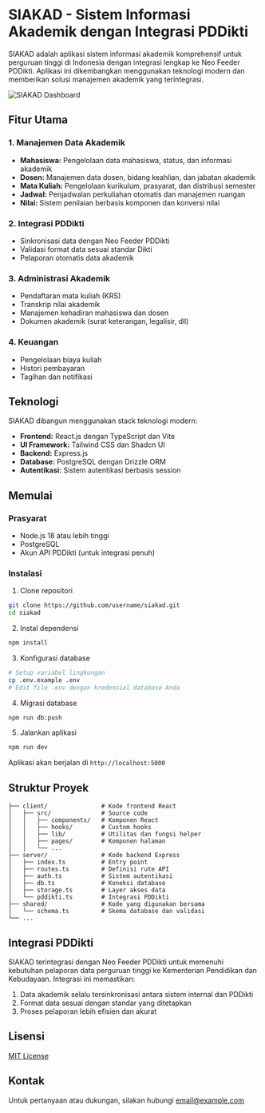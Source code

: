 # SIAKAD - Sistem Informasi Akademik dengan Integrasi PDDikti

SIAKAD adalah aplikasi sistem informasi akademik komprehensif untuk perguruan tinggi di Indonesia dengan integrasi lengkap ke Neo Feeder PDDikti. Aplikasi ini dikembangkan menggunakan teknologi modern dan memberikan solusi manajemen akademik yang terintegrasi.

![SIAKAD Dashboard](https://example.com/siakad-dashboard.png)

## Fitur Utama

### 1. Manajemen Data Akademik
- **Mahasiswa:** Pengelolaan data mahasiswa, status, dan informasi akademik
- **Dosen:** Manajemen data dosen, bidang keahlian, dan jabatan akademik
- **Mata Kuliah:** Pengelolaan kurikulum, prasyarat, dan distribusi semester
- **Jadwal:** Penjadwalan perkuliahan otomatis dan manajemen ruangan
- **Nilai:** Sistem penilaian berbasis komponen dan konversi nilai

### 2. Integrasi PDDikti
- Sinkronisasi data dengan Neo Feeder PDDikti
- Validasi format data sesuai standar Dikti
- Pelaporan otomatis data akademik

### 3. Administrasi Akademik
- Pendaftaran mata kuliah (KRS)
- Transkrip nilai akademik
- Manajemen kehadiran mahasiswa dan dosen
- Dokumen akademik (surat keterangan, legalisir, dll)

### 4. Keuangan
- Pengelolaan biaya kuliah
- Histori pembayaran
- Tagihan dan notifikasi

## Teknologi

SIAKAD dibangun menggunakan stack teknologi modern:

- **Frontend:** React.js dengan TypeScript dan Vite
- **UI Framework:** Tailwind CSS dan Shadcn UI
- **Backend:** Express.js
- **Database:** PostgreSQL dengan Drizzle ORM
- **Autentikasi:** Sistem autentikasi berbasis session

## Memulai

### Prasyarat
- Node.js 18 atau lebih tinggi
- PostgreSQL
- Akun API PDDikti (untuk integrasi penuh)

### Instalasi

1. Clone repositori
```bash
git clone https://github.com/username/siakad.git
cd siakad
```

2. Instal dependensi
```bash
npm install
```

3. Konfigurasi database
```bash
# Setup variabel lingkungan
cp .env.example .env
# Edit file .env dengan kredensial database Anda
```

4. Migrasi database
```bash
npm run db:push
```

5. Jalankan aplikasi
```bash
npm run dev
```

Aplikasi akan berjalan di `http://localhost:5000`

## Struktur Proyek

```
├── client/               # Kode frontend React
│   ├── src/              # Source code
│   │   ├── components/   # Komponen React
│   │   ├── hooks/        # Custom hooks
│   │   ├── lib/          # Utilitas dan fungsi helper
│   │   ├── pages/        # Komponen halaman
│   │   └── ...
├── server/               # Kode backend Express
│   ├── index.ts          # Entry point
│   ├── routes.ts         # Definisi rute API
│   ├── auth.ts           # Sistem autentikasi
│   ├── db.ts             # Koneksi database
│   ├── storage.ts        # Layer akses data
│   └── pddikti.ts        # Integrasi PDDikti
├── shared/               # Kode yang digunakan bersama
│   └── schema.ts         # Skema database dan validasi
└── ...
```

## Integrasi PDDikti

SIAKAD terintegrasi dengan Neo Feeder PDDikti untuk memenuhi kebutuhan pelaporan data perguruan tinggi ke Kementerian Pendidikan dan Kebudayaan. Integrasi ini memastikan:

1. Data akademik selalu tersinkronisasi antara sistem internal dan PDDikti
2. Format data sesuai dengan standar yang ditetapkan
3. Proses pelaporan lebih efisien dan akurat

## Lisensi

[MIT License](LICENSE)

## Kontak

Untuk pertanyaan atau dukungan, silakan hubungi [email@example.com](mailto:email@example.com)